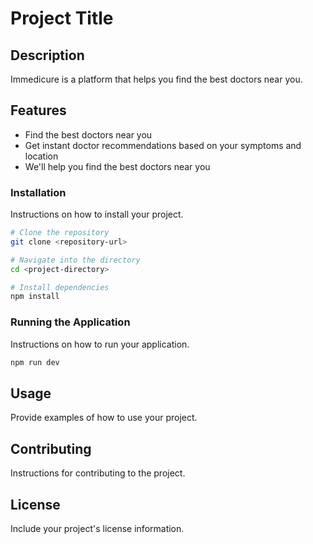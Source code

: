 # Project Title

## Description
Immedicure is a platform that helps you find the best doctors near you. 


## Features

- Find the best doctors near you
- Get instant doctor recommendations based on your symptoms and location
- We'll help you find the best doctors near you






### Installation

Instructions on how to install your project.

```bash
# Clone the repository
git clone <repository-url>

# Navigate into the directory
cd <project-directory>

# Install dependencies
npm install
```

### Running the Application

Instructions on how to run your application.

```bash
npm run dev
```

## Usage

Provide examples of how to use your project.



## Contributing

Instructions for contributing to the project.

## License

Include your project's license information.
